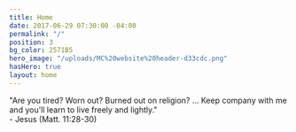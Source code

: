 ```yaml
---
title: Home
date: 2017-06-29 07:30:00 -04:00
permalink: "/"
position: 3
bg_color: 2571B5
hero_image: "/uploads/MC%20website%20header-d33cdc.png"
hasHero: true
layout: home
---
```


"Are you tired? Worn out? Burned out on religion? ... Keep company with me and you'll learn to live freely and lightly."  
                                        - Jesus (Matt. 11:28-30)

